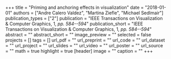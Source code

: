 +++
title = "Priming and anchoring effects in visualization"
date = "2018-01-01"
authors = ["Andre Calero Valdez", "Martina Ziefle", "Michael Sedlmair"]
publication_types = ["2"]
publication = "IEEE Transactions on Visualization & Computer Graphics, 1, _pp. 584--594_"
publication_short = "IEEE Transactions on Visualization & Computer Graphics, 1, _pp. 584--594_"
abstract = ""
abstract_short = ""
image_preview = ""
selected = false
projects = []
tags = []
url_pdf = ""
url_preprint = ""
url_code = ""
url_dataset = ""
url_project = ""
url_slides = ""
url_video = ""
url_poster = ""
url_source = ""
math = true
highlight = true
[header]
image = ""
caption = ""
+++
